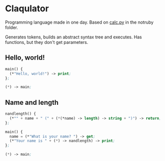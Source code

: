 # Claqulator
Programming language made in one day. Based on [calc.py](https://github.com/AkzidenzGrotesk-py/PythonProjects/blob/main/console/notruby/calc.py) in the notruby folder.

Generates tokens, builds an abstract syntax tree and executes. Has functions, but they don't get parameters.

## Hello, world!
```cl
main() {
  (*"Hello, world!") -> print;
};

(*) -> main;
```

## Name and length
```cl
nandlength() {
  (*"" + name + " (" + (*(*name) -> length) -> string + ")") -> return;
};

main() {
  name = (*"What is your name? ") -> get;
  (*"Your name is " + (*) -> nandlength) -> print;
};

(*) -> main;
```
